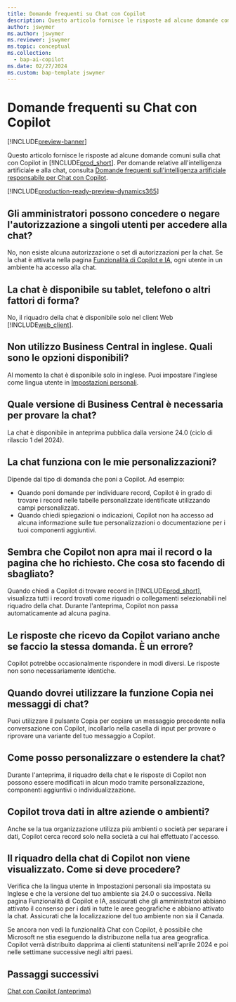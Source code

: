 ```yaml
---
title: Domande frequenti su Chat con Copilot
description: Questo articolo fornisce le risposte ad alcune domande comuni su Chat con Copilot in Business Central.
author: jswymer
ms.author: jswymer
ms.reviewer: jswymer
ms.topic: conceptual
ms.collection:
  - bap-ai-copilot
ms.date: 02/27/2024
ms.custom: bap-template jswymer
---
```

# <a name="chat-with-copilot-faq"></a>Domande frequenti su Chat con Copilot

[!INCLUDE[preview-banner](includes/preview-banner.md)]

Questo articolo fornisce le risposte ad alcune domande comuni sulla chat con Copilot in [!INCLUDE[prod_short](includes/prod_short.md)]. Per domande relative all'intelligenza artificiale e alla chat, consulta [Domande frequenti sull'intelligenza artificiale responsabile per Chat con Copilot](faqs-chat-with-copilot.md).

[!INCLUDE[production-ready-preview-dynamics365](includes/production-ready-preview-dynamics365.md)]

## <a name="can-admins-grant-or-deny-permission-to-individual-users-to-get-access-to-chat"></a>Gli amministratori possono concedere o negare l'autorizzazione a singoli utenti per accedere alla chat?

No, non esiste alcuna autorizzazione o set di autorizzazioni per la chat. Se la chat è attivata nella pagina [Funzionalità di Copilot e IA](enable-ai.md), ogni utente in un ambiente ha accesso alla chat.
 
## <a name="is-chat-available-on-tablet-phone-or-other-form-factors"></a>La chat è disponibile su tablet, telefono o altri fattori di forma?

No, il riquadro della chat è disponibile solo nel client Web [!INCLUDE[web_client](includes/web_client.md)].

## <a name="i-dont-use-business-central-in-english-what-are-my-options"></a>Non utilizzo Business Central in inglese. Quali sono le opzioni disponibili?

Al momento la chat è disponibile solo in inglese. Puoi impostare l'inglese come lingua utente in [Impostazioni personali](ui-change-basic-settings.md#language).

## <a name="which-business-central-version-do-i-need-to-experience-chat"></a>Quale versione di Business Central è necessaria per provare la chat?

La chat è disponibile in anteprima pubblica dalla versione 24.0 (ciclo di rilascio 1 del 2024).

## <a name="does-chat-work-with-my-customizations"></a>La chat funziona con le mie personalizzazioni?

Dipende dal tipo di domanda che poni a Copilot. Ad esempio:

- Quando poni domande per individuare record, Copilot è in grado di trovare i record nelle tabelle personalizzate identificate utilizzando campi personalizzati.
- Quando chiedi spiegazioni o indicazioni, Copilot non ha accesso ad alcuna informazione sulle tue personalizzazioni o documentazione per i tuoi componenti aggiuntivi.

## <a name="copilot-never-seems-to-open-the-record-or-page-i-asked-for-what-am-i-doing-wrong"></a>Sembra che Copilot non apra mai il record o la pagina che ho richiesto. Che cosa sto facendo di sbagliato?

Quando chiedi a Copilot di trovare record in [!INCLUDE[prod_short](includes/prod_short.md)], visualizza tutti i record trovati come riquadri o collegamenti selezionabili nel riquadro della chat. Durante l'anteprima, Copilot non passa automaticamente ad alcuna pagina.

## <a name="the-answers-i-get-from-copilot-vary-even-though-i-ask-the-same-question-is-it-a-bug"></a>Le risposte che ricevo da Copilot variano anche se faccio la stessa domanda. È un errore?

Copilot potrebbe occasionalmente rispondere in modi diversi. Le risposte non sono necessariamente identiche.

## <a name="when-should-i-use-the-copy-function-on-chat-messages"></a>Quando dovrei utilizzare la funzione Copia nei messaggi di chat?

Puoi utilizzare il pulsante Copia per copiare un messaggio precedente nella conversazione con Copilot, incollarlo nella casella di input per provare o riprovare una variante del tuo messaggio a Copilot.

## <a name="how-do-i-customize-or-extend-chat"></a>Come posso personalizzare o estendere la chat?

Durante l'anteprima, il riquadro della chat e le risposte di Copilot non possono essere modificati in alcun modo tramite personalizzazione, componenti aggiuntivi o individualizzazione.

## <a name="does-copilot-find-data-in-other-companies-or-environments"></a>Copilot trova dati in altre aziende o ambienti?

Anche se la tua organizzazione utilizza più ambienti o società per separare i dati, Copilot cerca record solo nella società a cui hai effettuato l'accesso.

## <a name="the-copilot-chat-pane-doesnt-show-what-can-i-do"></a>Il riquadro della chat di Copilot non viene visualizzato. Come si deve procedere?

Verifica che la lingua utente in Impostazioni personali sia impostata su Inglese e che la versione del tuo ambiente sia 24.0 o successiva. Nella pagina Funzionalità di Copilot e IA, assicurati che gli amministratori abbiano attivato il consenso per i dati in tutte le aree geografiche e abbiano attivato la chat. Assicurati che la localizzazione del tuo ambiente non sia il Canada.

Se ancora non vedi la funzionalità Chat con Copilot, è possibile che Microsoft ne stia eseguendo la distribuzone nella tua area geografica. Copilot verrà distribuito dapprima ai clienti statunitensi nell'aprile 2024 e poi nelle settimane successive negli altri paesi.

## <a name="next-steps"></a>Passaggi successivi

[Chat con Copilot (anteprima)](chat-with-copilot.md)
